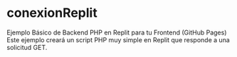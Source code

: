 # conexionReplit
Ejemplo Básico de Backend PHP en Replit para tu Frontend (GitHub Pages) Este ejemplo creará un script PHP muy simple en Replit que responde a una solicitud GET.
